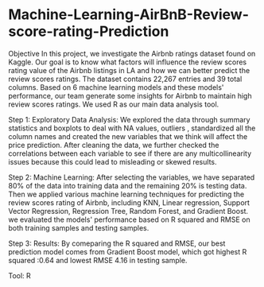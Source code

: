 # Machine-Learning-AirBnB-Review-score-rating-Prediction
Objective 
In this project, we investigate the Airbnb ratings dataset found on Kaggle. Our goal is to know what factors will influence the review scores rating value of the Airbnb listings in LA and how we can better predict the review scores ratings. The dataset contains 22,267 entries and 39 total columns. Based on 6 machine learning models and these models' performance, our team generate some insights for Airbnb to maintain high review scores ratings.
We used R as our main data analysis tool.

Step 1: Exploratory Data Analysis:
We explored the data through summary statistics and boxplots to deal with NA values, outliers , standardized all the column names and created the new variables that we think will affect the price prediction. After cleaning the data, we further checked the correlations between each variable to see if there are any multicollinearity issues because this could lead to misleading or skewed results. 

Step 2: Machine Learning:
After selecting the variables, we have separated 80% of the data into training data and the remaining 20% is testing data. Then we applied various machine learning techniques for predicting the review scores rating of Airbnb, including KNN, Linear regression, Support Vector Regression, Regression Tree, Random Forest, and Gradient Boost.  we evaluated the models' performance based on R squared and RMSE on both training samples and testing samples.

Step 3: Results:
By comeparing the R squared and RMSE,  our best prediction model comes from Gradient Boost model, which got highest R squared :0.64 and lowest RMSE 4.16 in testing sample.

Tool: R
